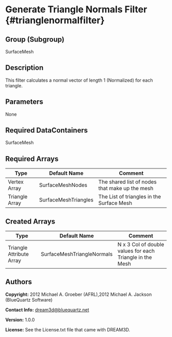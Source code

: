 Generate Triangle Normals Filter {#trianglenormalfilter}
======


## Group (Subgroup) ##
SurfaceMesh

## Description ##
This filter calculates a normal vector of length 1 (Normalized) for each triangle.


## Parameters ##
None

## Required DataContainers ##
SurfaceMesh

## Required Arrays ##

| Type | Default Name | Comment |
|------|--------------|---------|
| Vertex Array | SurfaceMeshNodes | The shared list of nodes that make up the mesh |
| Triangle Array | SurfaceMeshTriangles | The List of triangles in the Surface Mesh |

## Created Arrays ##

| Type | Default Name | Comment |
|------|--------------|---------|
| Triangle Attribute Array | SurfaceMeshTriangleNormals | N x 3 Col of double values for each Triangle in the Mesh |

## Authors ##

**Copyright:** 2012 Michael A. Groeber (AFRL),2012 Michael A. Jackson (BlueQuartz Software)

**Contact Info:** dream3d@bluequartz.net

**Version:** 1.0.0

**License:**  See the License.txt file that came with DREAM3D.



